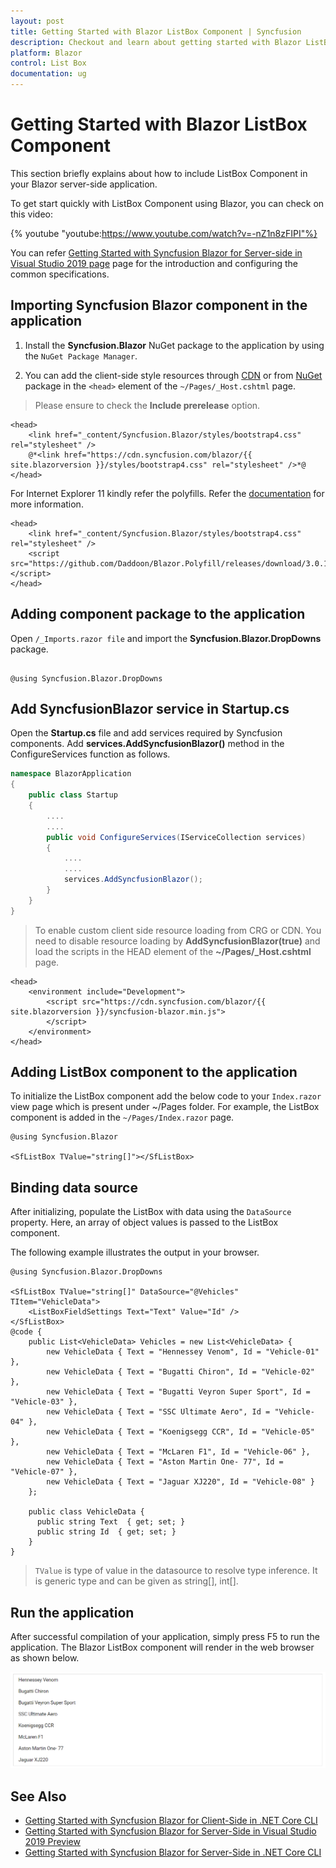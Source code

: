```yaml
---
layout: post
title: Getting Started with Blazor ListBox Component | Syncfusion
description: Checkout and learn about getting started with Blazor ListBox component of Syncfusion, and more details.
platform: Blazor
control: List Box
documentation: ug
---
```


# Getting Started with Blazor ListBox Component

This section briefly explains about how to include ListBox Component in your Blazor server-side  application.

To get start quickly with ListBox Component using Blazor, you can check on this video:

{% youtube
"youtube:https://www.youtube.com/watch?v=-nZ1n8zFIPI"%}

You can refer [Getting Started with Syncfusion Blazor for Server-side in Visual Studio 2019 page](https://blazor.syncfusion.com/documentation/getting-started/blazor-server-side-visual-studio-2019/) page for the introduction and configuring the common specifications.

## Importing Syncfusion Blazor component in the application

1. Install the **Syncfusion.Blazor** NuGet package to the application by using the `NuGet Package Manager`.

2. You can add the client-side style resources through [CDN](https://blazor.syncfusion.com/documentation/appearance/themes#cdn-reference) or from [NuGet](https://blazor.syncfusion.com/documentation/appearance/themes#static-web-assets) package in the `<head>` element of the `~/Pages/_Host.cshtml` page.

> Please ensure to check the **Include prerelease** option.

```cshtml
<head>
    <link href="_content/Syncfusion.Blazor/styles/bootstrap4.css" rel="stylesheet" />
    @*<link href="https://cdn.syncfusion.com/blazor/{{ site.blazorversion }}/styles/bootstrap4.css" rel="stylesheet" />*@
</head>
```

For Internet Explorer 11 kindly refer the polyfills. Refer the [documentation](https://blazor.syncfusion.com/documentation/common/how-to/render-blazor-server-app-in-ie/) for more information.

```cshtml
<head>
    <link href="_content/Syncfusion.Blazor/styles/bootstrap4.css" rel="stylesheet" />
    <script src="https://github.com/Daddoon/Blazor.Polyfill/releases/download/3.0.1/blazor.polyfill.min.js"></script>
</head>
```

## Adding component package to the application

Open `/_Imports.razor file` and import the **Syncfusion.Blazor.DropDowns** package.

```cshtml

@using Syncfusion.Blazor.DropDowns

```

## Add SyncfusionBlazor service in Startup.cs

Open the **Startup.cs** file and add services required by Syncfusion components. Add **services.AddSyncfusionBlazor()** method in the ConfigureServices function as follows.

```csharp
namespace BlazorApplication
{
    public class Startup
    {
        ....
        ....
        public void ConfigureServices(IServiceCollection services)
        {
            ....
            ....
            services.AddSyncfusionBlazor();
        }
    }
}
```

> To enable custom client side resource loading from CRG or CDN. You need to disable resource loading by **AddSyncfusionBlazor(true)** and load the scripts in the HEAD element of the **~/Pages/_Host.cshtml** page.

```cshtml
<head>
    <environment include="Development">
        <script src="https://cdn.syncfusion.com/blazor/{{ site.blazorversion }}/syncfusion-blazor.min.js">
        </script>
    </environment>
</head>
```

## Adding ListBox component to the application

To initialize the ListBox component add the below code to your `Index.razor` view page which is present under ~/Pages folder. For example, the ListBox component is added in the `~/Pages/Index.razor` page.

```cshtml
@using Syncfusion.Blazor

<SfListBox TValue="string[]"></SfListBox>

```

## Binding data source

After initializing, populate the ListBox with data using the `DataSource` property. Here, an array of object values is passed to the ListBox component.

The following example illustrates the output in your browser.

```cshtml
@using Syncfusion.Blazor.DropDowns

<SfListBox TValue="string[]" DataSource="@Vehicles" TItem="VehicleData">
    <ListBoxFieldSettings Text="Text" Value="Id" />
</SfListBox>
@code {
    public List<VehicleData> Vehicles = new List<VehicleData> {
        new VehicleData { Text = "Hennessey Venom", Id = "Vehicle-01" },
        new VehicleData { Text = "Bugatti Chiron", Id = "Vehicle-02" },
        new VehicleData { Text = "Bugatti Veyron Super Sport", Id = "Vehicle-03" },
        new VehicleData { Text = "SSC Ultimate Aero", Id = "Vehicle-04" },
        new VehicleData { Text = "Koenigsegg CCR", Id = "Vehicle-05" },
        new VehicleData { Text = "McLaren F1", Id = "Vehicle-06" },
        new VehicleData { Text = "Aston Martin One- 77", Id = "Vehicle-07" },
        new VehicleData { Text = "Jaguar XJ220", Id = "Vehicle-08" }
    };

    public class VehicleData {
      public string Text  { get; set; }
      public string Id  { get; set; }
    }
}

```

> `TValue` is type of value in the datasource to resolve type inference. It is generic type and can be given as string[], int[].

## Run the application

After successful compilation of your application, simply press F5 to run the application. The Blazor ListBox component will render in the web browser as shown below.

![Blazor ListBox Component](./images/blazor-listbox.png)

## See Also

* [Getting Started with Syncfusion Blazor for Client-Side in .NET Core CLI](https://blazor.syncfusion.com/documentation/getting-started/blazor-webassembly-dotnet-cli/)
* [Getting Started with Syncfusion Blazor for Server-Side in Visual Studio 2019 Preview](https://blazor.syncfusion.com/documentation/getting-started/blazor-server-side-visual-studio-2019/)
* [Getting Started with Syncfusion Blazor for Server-Side in .NET Core CLI](https://blazor.syncfusion.com/documentation/getting-started/blazor-server-side-dotnet-cli/)